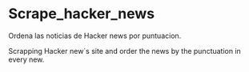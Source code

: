 # Scrape_hacker_news
Ordena las noticias de Hacker news por puntuacion.

Scrapping Hacker new´s site and order the news by the punctuation in every new.
